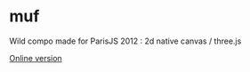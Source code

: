 muf
===

Wild compo made for ParisJS 2012 : 2d native canvas / three.js

[Online version](http://bczy.github.io/muf/src/)
